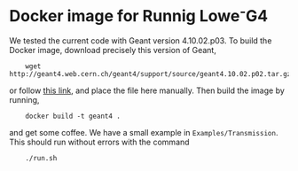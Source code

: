 Docker image for Runnig Lowe<sup>-</sup>G4
==========================================

We tested the current code with Geant version 4.10.02.p03. To build the Docker image, download precisely this version of Geant,

        wget http://geant4.web.cern.ch/geant4/support/source/geant4.10.02.p02.tar.gz

or follow [this link](http://geant4.web.cern.ch/geant4/support/source/geant4.10.02.p02.tar.gz), and place the file here manually. Then build the image by running,

        docker build -t geant4 .

and get some coffee. We have a small example in `Examples/Transmission`. This should run without errors with the command

        ./run.sh
